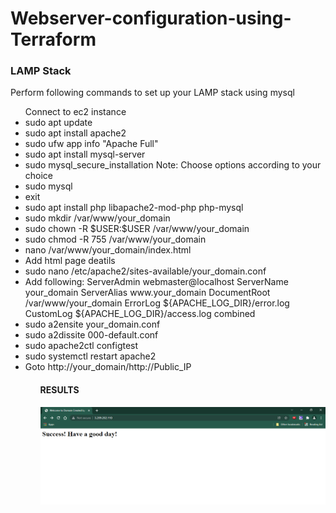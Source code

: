 <h1> Webserver-configuration-using-Terraform</h1>
<h3>LAMP Stack</h3>
<p>Perform following commands to set up your LAMP stack using mysql</p>
<ul>Connect to ec2 instance
  <li>sudo apt update
</li>
  <li>sudo apt install apache2
</li>
  <li>sudo ufw app info "Apache Full"
</li>
  <li>sudo apt install mysql-server
</li>
  <li>sudo mysql_secure_installation Note: Choose options according to your choice
</li>
  <li>sudo mysql
</li>
  <li>exit
</li>
  <li>sudo apt install php libapache2-mod-php php-mysql
</li>
  <li>sudo mkdir /var/www/your_domain
  </li><li>sudo chown -R $USER:$USER /var/www/your_domain
</li>
  <li>sudo chmod -R 755 /var/www/your_domain
</li>
  <li>nano /var/www/your_domain/index.html
</li>
  <li>Add html page deatils</li>
  <li>
  sudo nano /etc/apache2/sites-available/your_domain.conf
</li>
  <li>Add following:
  <VirtualHost *:80>
    ServerAdmin webmaster@localhost
    ServerName your_domain
    ServerAlias www.your_domain
    DocumentRoot /var/www/your_domain
    ErrorLog ${APACHE_LOG_DIR}/error.log
    CustomLog ${APACHE_LOG_DIR}/access.log combined
</VirtualHost></li>
  <li>sudo a2ensite your_domain.conf
</li>
  <li>sudo a2dissite 000-default.conf
</li>
  <li>sudo apache2ctl configtest
</li>
  <li>sudo systemctl restart apache2
</li>
  <li>Goto http://your_domain/http://Public_IP</li>
  <ul>
    <H4>RESULTS</h4>
<img src="RESULT.PNG"\>
